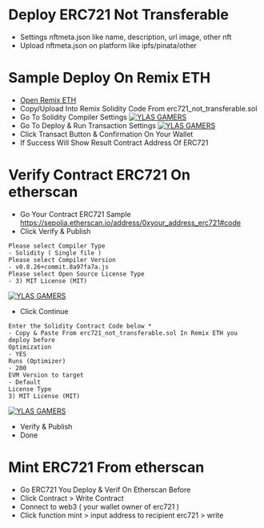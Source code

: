 # Deploy ERC721 Not Transferable
- Settings nftmeta.json like name, description, url image, other nft
- Upload nftmeta.json on platform like ipfs/pinata/other

# Sample Deploy On Remix ETH
- [Open Remix ETH](https://remix.ethereum.org/#lang=en&optimize=true&runs=200&evmVersion=null&version=soljson-v0.8.26+commit.8a97fa7a.js)
- Copy/Upload Into Remix Solidity Code From erc721_not_transferable.sol
- Go To Solidity Compiler Settings
[![YLAS GAMERS](https://img001.prntscr.com/file/img001/Hyc9Sz3ETGSAzT2H_bt2Fg.png)](https://github.com/ylasgamers/deploysoulbound)
- Go To Deploy & Run Transaction Settings
[![YLAS GAMERS](https://img001.prntscr.com/file/img001/TK8fcYw6ScqJ7Fr02d9opA.png)](https://github.com/ylasgamers/deploysoulbound)
- Click Transact Button & Confirmation On Your Wallet
- If Success Will Show Result Contract Address Of ERC721

# Verify Contract ERC721 On etherscan
- Go Your Contract ERC721 Sample https://sepolia.etherscan.io/address/0xyour_address_erc721#code
- Click Verify & Publish
```
Please select Compiler Type
- Solidity ( Single file )
Please select Compiler Version
- v0.8.26+commit.8a97fa7a.js
Please select Open Source License Type
- 3) MIT License (MIT)
```
[![YLAS GAMERS](https://img001.prntscr.com/file/img001/3TwBfjhqTNCuCPZ1e06r3Q.png)](https://github.com/ylasgamers/deploysoulbound)
- Click Continue
```
Enter the Solidity Contract Code below *
- Copy & Paste From erc721_not_transferable.sol In Remix ETH you deploy before
Optimization
- YES
Runs (Optimizer)
- 200
EVM Version to target
- Default
License Type
3) MIT License (MIT)
```
[![YLAS GAMERS](https://img001.prntscr.com/file/img001/OGQlAWYfTVyL0nkYzY3_rA.png)](https://github.com/ylasgamers/deploysoulbound)
- Verify & Publish
- Done

# Mint ERC721 From etherscan
- Go ERC721 You Deploy & Verif On Etherscan Before
- Click Contract > Write Contract
- Connect to web3 ( your wallet owner of erc721 )
- Click function mint > input address to recipient erc721 > write
